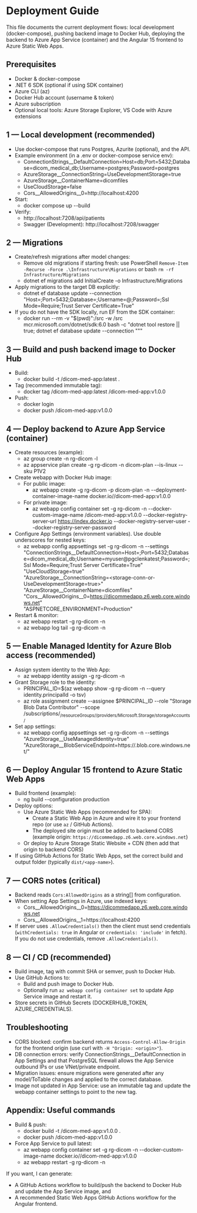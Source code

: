 # Deployment Guide

This file documents the current deployment flows: local development (docker-compose), pushing backend image to Docker Hub, deploying the backend to Azure App Service (container) and the Angular 15 frontend to Azure Static Web Apps.

Prerequisites
-------------
- Docker & docker-compose
- .NET 6 SDK (optional if using SDK container)
- Azure CLI (az)
- Docker Hub account (username & token)
- Azure subscription
- Optional local tools: Azure Storage Explorer, VS Code with Azure extensions

1 — Local development (recommended)
-----------------------------------
- Use docker-compose that runs Postgres, Azurite (optional), and the API.
- Example environment (in a .env or docker-compose service env):
  - ConnectionStrings__DefaultConnection=Host=db;Port=5432;Database=dicom_medical_db;Username=postgres;Password=postgres
  - AzureStorage__ConnectionString=UseDevelopmentStorage=true
  - AzureStorage__ContainerName=dicomfiles
  - UseCloudStorage=false
  - Cors__AllowedOrigins__0=http://localhost:4200
- Start:
  - docker compose up --build
- Verify:
  - http://localhost:7208/api/patients
  - Swagger (Development): http://localhost:7208/swagger

2 — Migrations
--------------
- Create/refresh migrations after model changes:
  - Remove old migrations if starting fresh: use PowerShell `Remove-Item -Recurse -Force .\Infrastructure\Migrations` or bash `rm -rf Infrastructure/Migrations`
  - dotnet ef migrations add InitialCreate -o Infrastructure/Migrations
- Apply migrations to the target DB explicitly:
  - dotnet ef database update --connection "Host=<host>;Port=5432;Database=<db>;Username=<user>@<server>;Password=<pw>;Ssl Mode=Require;Trust Server Certificate=True"
- If you do not have the SDK locally, run EF from the SDK container:
  - docker run --rm -v "$(pwd)":/src -w /src mcr.microsoft.com/dotnet/sdk:6.0 bash -c "dotnet tool restore || true; dotnet ef database update --connection \"<your-connection-string>\""

3 — Build and push backend image to Docker Hub
-----------------------------------------------
- Build:
  - docker build -t <dockerhub-user>/dicom-med-app:latest .
- Tag (recommended immutable tag):
  - docker tag <dockerhub-user>/dicom-med-app:latest <dockerhub-user>/dicom-med-app:v1.0.0
- Push:
  - docker login
  - docker push <dockerhub-user>/dicom-med-app:v1.0.0

4 — Deploy backend to Azure App Service (container)
---------------------------------------------------
- Create resources (example):
  - az group create -n rg-dicom -l <location>
  - az appservice plan create -g rg-dicom -n dicom-plan --is-linux --sku P1V2
- Create webapp with Docker Hub image:
  - For public image:
    - az webapp create -g rg-dicom -p dicom-plan -n <appname> --deployment-container-image-name docker.io/<dockerhub-user>/dicom-med-app:v1.0.0
  - For private image:
    - az webapp config container set -g rg-dicom -n <appname> --docker-custom-image-name <dockerhub-user>/dicom-med-app:v1.0.0 --docker-registry-server-url https://index.docker.io --docker-registry-server-user <user> --docker-registry-server-password <token>
- Configure App Settings (environment variables). Use double underscores for nested keys:
  - az webapp config appsettings set -g rg-dicom -n <appname> --settings \
    "ConnectionStrings__DefaultConnection=Host=<pg-host>;Port=5432;Database=dicom_medical_db;Username=myuser@pgclenkatest;Password=<pw>;Ssl Mode=Require;Trust Server Certificate=True" \
    "UseCloudStorage=true" \
    "AzureStorage__ConnectionString=<storage-conn-or-UseDevelopmentStorage=true>" \
    "AzureStorage__ContainerName=dicomfiles" \
    "Cors__AllowedOrigins__0=https://dicommedapp.z6.web.core.windows.net" \
    "ASPNETCORE_ENVIRONMENT=Production"
- Restart & monitor:
  - az webapp restart -g rg-dicom -n <appname>
  - az webapp log tail -g rg-dicom -n <appname>

5 — Enable Managed Identity for Azure Blob access (recommended)
----------------------------------------------------------------
- Assign system identity to the Web App:
  - az webapp identity assign -g rg-dicom -n <appname>
- Grant Storage role to the identity:
  - PRINCIPAL_ID=$(az webapp show -g rg-dicom -n <appname> --query identity.principalId -o tsv)
  - az role assignment create --assignee $PRINCIPAL_ID --role "Storage Blob Data Contributor" --scope /subscriptions/<sub>/resourceGroups/<rg>/providers/Microsoft.Storage/storageAccounts/<storageAccount>
- Set app settings:
  - az webapp config appsettings set -g rg-dicom -n <appname> --settings "AzureStorage__UseManagedIdentity=true" "AzureStorage__BlobServiceEndpoint=https://<storageAccount>.blob.core.windows.net/"

6 — Deploy Angular 15 frontend to Azure Static Web Apps
--------------------------------------------------------
- Build frontend (example):
  - ng build --configuration production
- Deploy options:
  - Use Azure Static Web Apps (recommended for SPA):
    - Create a Static Web App in Azure and wire it to your frontend repo (or use `az` / GitHub Actions).
    - The deployed site origin must be added to backend CORS (example origin: `https://dicommedapp.z6.web.core.windows.net`)
  - Or deploy to Azure Storage Static Website + CDN (then add that origin to backend CORS)
- If using GitHub Actions for Static Web Apps, set the correct build and output folder (typically `dist/<app-name>`).

7 — CORS notes (critical)
--------------------------
- Backend reads `Cors:AllowedOrigins` as a string[] from configuration.
- When setting App Settings in Azure, use indexed keys:
  - Cors__AllowedOrigins__0=https://dicommedapp.z6.web.core.windows.net
  - Cors__AllowedOrigins__1=https://localhost:4200
- If server uses `.AllowCredentials()` then the client must send credentials (`withCredentials: true` in Angular or `credentials: 'include'` in fetch). If you do not use credentials, remove `.AllowCredentials()`.

8 — CI / CD (recommended)
--------------------------
- Build image, tag with commit SHA or semver, push to Docker Hub.
- Use GitHub Actions to:
  - Build and push image to Docker Hub.
  - Optionally run `az webapp config container set` to update App Service image and restart it.
- Store secrets in GitHub Secrets (DOCKERHUB_TOKEN, AZURE_CREDENTIALS).

Troubleshooting
---------------
- CORS blocked: confirm backend returns `Access-Control-Allow-Origin` for the frontend origin (use curl with `-H "Origin: <origin>"`).
- DB connection errors: verify ConnectionStrings__DefaultConnection in App Settings and that PostgreSQL firewall allows the App Service outbound IPs or use VNet/private endpoint.
- Migration issues: ensure migrations were generated after any model/ToTable changes and applied to the correct database.
- Image not updated in App Service: use an immutable tag and update the webapp container settings to point to the new tag.

Appendix: Useful commands
-------------------------
- Build & push:
  - docker build -t <user>/dicom-med-app:v1.0.0 .
  - docker push <user>/dicom-med-app:v1.0.0
- Force App Service to pull latest:
  - az webapp config container set -g rg-dicom -n <appname> --docker-custom-image-name docker.io/<user>/dicom-med-app:v1.0.0
  - az webapp restart -g rg-dicom -n <appname>

If you want, I can generate:
- A GitHub Actions workflow to build/push the backend to Docker Hub and update the App Service image, and
- A recommended Static Web Apps GitHub Actions workflow for the Angular frontend.